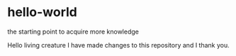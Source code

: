 # hello-world
the starting point to acquire more knowledge

Hello living creature I have made changes to this repository and I thank you.

